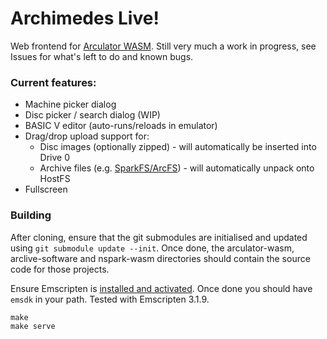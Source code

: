# Archimedes Live!

Web frontend for [Arculator WASM](https://github.com/pdjstone/arculator-wasm). Still very much a work in progress, see Issues for what's left to do and known bugs.

### Current features:

* Machine picker dialog
* Disc picker / search dialog (WIP)
* BASIC V editor (auto-runs/reloads in emulator)
* Drag/drop upload support for:
  * Disc images (optionally zipped) - will automatically be inserted into Drive 0
  * Archive files (e.g. [SparkFS/ArcFS](https://github.com/pdjstone/nspark-wasm)) - will automatically unpack onto HostFS
* Fullscreen

### Building

After cloning, ensure that the git submodules are initialised and updated using `git submodule update --init`. Once done, the arculator-wasm, arclive-software and nspark-wasm directories should contain the source code for those projects.

Ensure Emscripten is [installed and activated](https://emscripten.org/docs/getting_started/downloads.html). Once done you should have `emsdk` in your path. Tested with Emscripten 3.1.9.

```
make
make serve
```